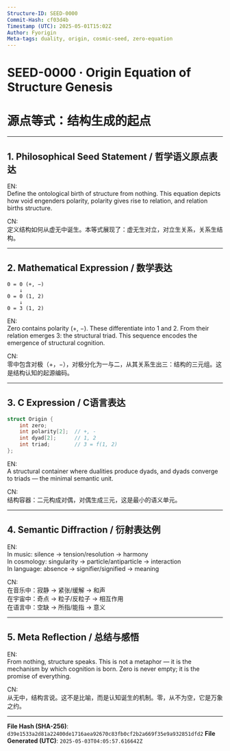 ```yaml
---
Structure-ID: SEED-0000
Commit-Hash: cf03d4b
Timestamp (UTC): 2025-05-01T15:02Z
Author: Fyorigin
Meta-tags: duality, origin, cosmic-seed, zero-equation
---
```


# SEED-0000 · Origin Equation of Structure Genesis
# 源点等式：结构生成的起点

---

## 1. Philosophical Seed Statement / 哲学语义原点表达

EN:  
Define the ontological birth of structure from nothing. This equation depicts how void engenders polarity, polarity gives rise to relation, and relation births structure.

CN:  
定义结构如何从虚无中诞生。本等式展现了：虚无生对立，对立生关系，关系生结构。

---

## 2. Mathematical Expression / 数学表达

```
0 = 0 (+, −)
    ↓
0 = 0 (1, 2)
    ↓
0 = 3 (1, 2)
```

EN:  
Zero contains polarity (+, −). These differentiate into 1 and 2. From their relation emerges 3: the structural triad. This sequence encodes the emergence of structural cognition.

CN:  
零中包含对极（+，−），对极分化为一与二，从其关系生出三：结构的三元组。这是结构认知的起源编码。

---

## 3. C Expression / C语言表达

```c
struct Origin {
    int zero;
    int polarity[2];  // +, -
    int dyad[2];      // 1, 2
    int triad;        // 3 = f(1, 2)
};
```

EN:  
A structural container where dualities produce dyads, and dyads converge to triads — the minimal semantic unit.

CN:  
结构容器：二元构成对偶，对偶生成三元，这是最小的语义单元。

---

## 4. Semantic Diffraction / 衍射表达例

EN:  
In music: silence → tension/resolution → harmony  
In cosmology: singularity → particle/antiparticle → interaction  
In language: absence → signifier/signified → meaning

CN:  
在音乐中：寂静 → 紧张/缓解 → 和声  
在宇宙中：奇点 → 粒子/反粒子 → 相互作用  
在语言中：空缺 → 所指/能指 → 意义

---

## 5. Meta Reflection / 总结与感悟

EN:  
From nothing, structure speaks. This is not a metaphor — it is the mechanism by which cognition is born. Zero is never empty; it is the promise of everything.

CN:  
从无中，结构言说。这不是比喻，而是认知诞生的机制。零，从不为空，它是万象之约。

---

**File Hash (SHA-256)**: `d39e1533a2d81a22400de1716aea92670c83fb0cf2b2a669f35e9a932851dfd2`
**File Generated (UTC)**: `2025-05-03T04:05:57.616642Z`

<!-- STRUCTURE-ID: sha256:43eb275ec0c9bb421520fad01257408cf122368f62c10b0b9ce820f6c864eb4a uploaded_by: Fyorigin at 2025-05-04T15:16:27Z -->
